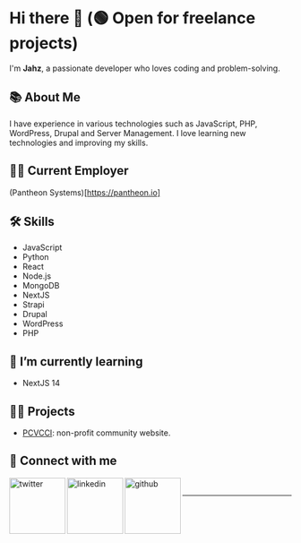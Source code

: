 # Hi there 👋 (🟢 Open for freelance projects)

I'm **Jahz**, a passionate developer who loves coding and problem-solving.

## 📚 About Me

I have experience in various technologies such as JavaScript, PHP, WordPress, Drupal and Server Management. I love learning new technologies and improving my skills.

## 🧑‍💼 Current Employer
(Pantheon Systems)[https://pantheon.io]

## 🛠️ Skills

- JavaScript
- Python
- React
- Node.js
- MongoDB
- NextJS
- Strapi
- Drupal
- WordPress
- PHP

## 🌱 I’m currently learning

- NextJS 14

## 👨‍💻 Projects

- [PCVCCI](https://www.pcvcci.com): non-profit community website.

## 🔗 Connect with me

[<img align="left" alt="twitter" width="100px" src="https://img.shields.io/badge/Twitter-1DA1F2?style=for-the-badge&logo=twitter&logoColor=white" />][twitter]
[<img align="left" alt="linkedin" width="100px" src="https://img.shields.io/badge/LinkedIn-0077B5?style=for-the-badge&logo=linkedin&logoColor=white" />][linkedin]
[<img align="left" alt="github" width="100px" src="https://img.shields.io/badge/GitHub-181717?style=for-the-badge&logo=github&logoColor=white" />][github]

<br />

---

[twitter]: https://twitter.com/dev_jahz
[linkedin]: https://linkedin.com/in/jahz
[github]: https://github.com/jahzlariosa

